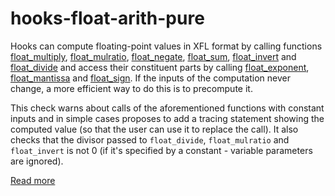 # hooks-float-arith-pure

Hooks can compute floating-point values in XFL format by calling functions [float_multiply](https://xrpl-hooks.readme.io/v2.0/reference/float_multiply), [float_mulratio](https://xrpl-hooks.readme.io/v2.0/reference/float_mulratio), [float_negate](https://xrpl-hooks.readme.io/v2.0/reference/float_negate), [float_sum](https://xrpl-hooks.readme.io/v2.0/reference/float_sum), [float_invert](https://xrpl-hooks.readme.io/v2.0/reference/float_invert) and [float_divide](https://xrpl-hooks.readme.io/v2.0/reference/float_divide) and access their constituent parts by calling [float_exponent](https://xrpl-hooks.readme.io/v2.0/reference/float_exponent), [float_mantissa](https://xrpl-hooks.readme.io/v2.0/reference/float_mantissa) and [float_sign](https://xrpl-hooks.readme.io/v2.0/reference/float_sign). If the inputs of the computation never change, a more efficient way to do this is to precompute it.

This check warns about calls of the aforementioned functions with constant inputs and in simple cases proposes to add a tracing statement showing the computed value (so that the user can use it to replace the call). It also checks that the divisor passed to `float_divide`, `float_mulratio` and `float_invert` is not 0 (if it's specified by a constant - variable parameters are ignored).

[Read more](https://xrpl-hooks.readme.io/v2.0/docs/floating-point-numbers-xfl)

